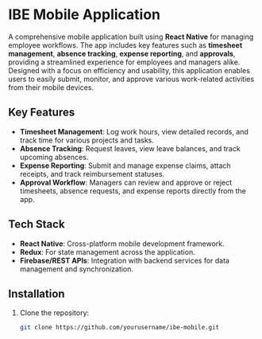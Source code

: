 # IBE Mobile Application

A comprehensive mobile application built using **React Native** for managing employee workflows. The app includes key features such as **timesheet management**, **absence tracking**, **expense reporting**, and **approvals**, providing a streamlined experience for employees and managers alike. Designed with a focus on efficiency and usability, this application enables users to easily submit, monitor, and approve various work-related activities from their mobile devices.

## Key Features
- **Timesheet Management**: Log work hours, view detailed records, and track time for various projects and tasks.
- **Absence Tracking**: Request leaves, view leave balances, and track upcoming absences.
- **Expense Reporting**: Submit and manage expense claims, attach receipts, and track reimbursement statuses.
- **Approval Workflow**: Managers can review and approve or reject timesheets, absence requests, and expense reports directly from the app.

## Tech Stack
- **React Native**: Cross-platform mobile development framework.
- **Redux**: For state management across the application.
- **Firebase/REST APIs**: Integration with backend services for data management and synchronization.

## Installation

1. Clone the repository:

   ```bash
   git clone https://github.com/yourusername/ibe-mobile.git
